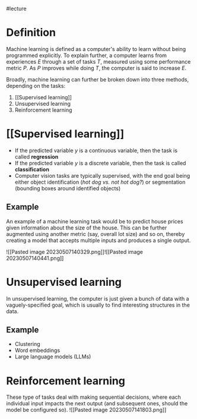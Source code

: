 #lecture
# Definition
Machine learning is defined as a computer's ability to learn without being programmed explicitly. To explain further, a computer learns from experiences $E$ through a set of tasks $T$, measured using some performance metric $P$. As $P$ improves while doing $T$, the computer is said to increase $E$. 

Broadly, machine learning can further be broken down into three methods, depending on the tasks:
1. [[Supervised learning]]
2. Unsupervised learning
3. Reinforcement learning

# [[Supervised learning]]
- If the predicted variable $y$ is a continuous variable, then the task is called **regression**
- If the predicted variable $y$ is a discrete variable, then the task is called **classification**
- Computer vision tasks are typically supervised, with the end goal being either object identification (*hot dog vs. not hot dog?*) or segmentation (bounding boxes around identified objects)
## Example
An example of a machine learning task would be to predict house prices given information about the size of the house. This can be further augmented using another metric (say, overall lot size) and so on, thereby creating a model that accepts multiple inputs and produces a single output.

![[Pasted image 20230507140329.png]]![[Pasted image 20230507140441.png]]
# Unsupervised learning
In unsupervised learning, the computer is just given a bunch of data with a vaguely-specified goal, which is usually to find interesting structures in the data.
## Example
- Clustering
- Word embeddings
- Large language models (LLMs)
# Reinforcement learning
These type of tasks deal with making sequential decisions, where each individual input impacts the next output (and subsequent ones, should the model be configured so).
![[Pasted image 20230507141803.png]]